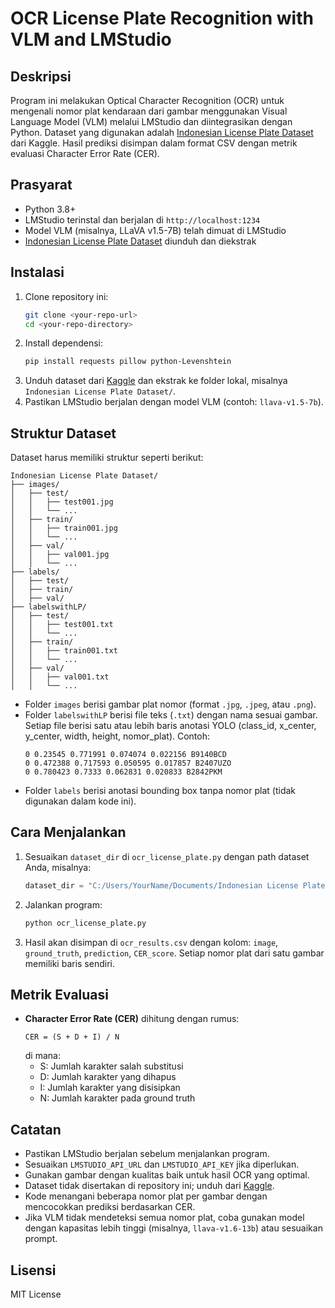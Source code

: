 # OCR License Plate Recognition with VLM and LMStudio

## Deskripsi
Program ini melakukan Optical Character Recognition (OCR) untuk mengenali nomor plat kendaraan dari gambar menggunakan Visual Language Model (VLM) melalui LMStudio dan diintegrasikan dengan Python. Dataset yang digunakan adalah [Indonesian License Plate Dataset](https://www.kaggle.com/datasets/juanthomaswijaya/indonesian-license-plate-dataset) dari Kaggle. Hasil prediksi disimpan dalam format CSV dengan metrik evaluasi Character Error Rate (CER).

## Prasyarat
- Python 3.8+
- LMStudio terinstal dan berjalan di `http://localhost:1234`
- Model VLM (misalnya, LLaVA v1.5-7B) telah dimuat di LMStudio
- [Indonesian License Plate Dataset](https://www.kaggle.com/datasets/juanthomaswijaya/indonesian-license-plate-dataset) diunduh dan diekstrak

## Instalasi
1. Clone repository ini:
   ```bash
   git clone <your-repo-url>
   cd <your-repo-directory>
   ```
2. Install dependensi:
   ```bash
   pip install requests pillow python-Levenshtein
   ```
3. Unduh dataset dari [Kaggle](https://www.kaggle.com/datasets/juanthomaswijaya/indonesian-license-plate-dataset) dan ekstrak ke folder lokal, misalnya `Indonesian License Plate Dataset/`.
4. Pastikan LMStudio berjalan dengan model VLM (contoh: `llava-v1.5-7b`).

## Struktur Dataset
Dataset harus memiliki struktur seperti berikut:
```
Indonesian License Plate Dataset/
├── images/
│   ├── test/
│   │   ├── test001.jpg
│   │   └── ...
│   ├── train/
│   │   ├── train001.jpg
│   │   └── ...
│   ├── val/
│   │   ├── val001.jpg
│   │   └── ...
├── labels/
│   ├── test/
│   ├── train/
│   ├── val/
├── labelswithLP/
│   ├── test/
│   │   ├── test001.txt
│   │   └── ...
│   ├── train/
│   │   ├── train001.txt
│   │   └── ...
│   ├── val/
│   │   ├── val001.txt
│   │   └── ...
```
- Folder `images` berisi gambar plat nomor (format `.jpg`, `.jpeg`, atau `.png`).
- Folder `labelswithLP` berisi file teks (`.txt`) dengan nama sesuai gambar. Setiap file berisi satu atau lebih baris anotasi YOLO (class_id, x_center, y_center, width, height, nomor_plat). Contoh:
  ```
  0 0.23545 0.771991 0.074074 0.022156 B9140BCD
  0 0.472388 0.717593 0.050595 0.017857 B2407UZO
  0 0.780423 0.7333 0.062831 0.020833 B2842PKM
  ```
- Folder `labels` berisi anotasi bounding box tanpa nomor plat (tidak digunakan dalam kode ini).

## Cara Menjalankan
1. Sesuaikan `dataset_dir` di `ocr_license_plate.py` dengan path dataset Anda, misalnya:
   ```python
   dataset_dir = "C:/Users/YourName/Documents/Indonesian License Plate Dataset"
   ```
2. Jalankan program:
   ```bash
   python ocr_license_plate.py
   ```
3. Hasil akan disimpan di `ocr_results.csv` dengan kolom: `image`, `ground_truth`, `prediction`, `CER_score`. Setiap nomor plat dari satu gambar memiliki baris sendiri.

## Metrik Evaluasi
- **Character Error Rate (CER)** dihitung dengan rumus:
  ```
  CER = (S + D + I) / N
  ```
  di mana:
  - S: Jumlah karakter salah substitusi
  - D: Jumlah karakter yang dihapus
  - I: Jumlah karakter yang disisipkan
  - N: Jumlah karakter pada ground truth

## Catatan
- Pastikan LMStudio berjalan sebelum menjalankan program.
- Sesuaikan `LMSTUDIO_API_URL` dan `LMSTUDIO_API_KEY` jika diperlukan.
- Gunakan gambar dengan kualitas baik untuk hasil OCR yang optimal.
- Dataset tidak disertakan di repository ini; unduh dari [Kaggle](https://www.kaggle.com/datasets/juanthomaswijaya/indonesian-license-plate-dataset).
- Kode menangani beberapa nomor plat per gambar dengan mencocokkan prediksi berdasarkan CER.
- Jika VLM tidak mendeteksi semua nomor plat, coba gunakan model dengan kapasitas lebih tinggi (misalnya, `llava-v1.6-13b`) atau sesuaikan prompt.

## Lisensi
MIT License